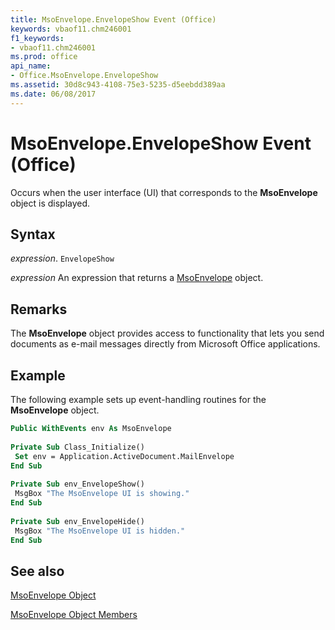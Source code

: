 ```yaml
---
title: MsoEnvelope.EnvelopeShow Event (Office)
keywords: vbaof11.chm246001
f1_keywords:
- vbaof11.chm246001
ms.prod: office
api_name:
- Office.MsoEnvelope.EnvelopeShow
ms.assetid: 30d8c943-4108-75e3-5235-d5eebdd389aa
ms.date: 06/08/2017
---
```



# MsoEnvelope.EnvelopeShow Event (Office)

Occurs when the user interface (UI) that corresponds to the  **MsoEnvelope** object is displayed.


## Syntax

 _expression_. `EnvelopeShow`

 _expression_ An expression that returns a [MsoEnvelope](./Office.MsoEnvelope.md) object.


## Remarks

The  **MsoEnvelope** object provides access to functionality that lets you send documents as e-mail messages directly from Microsoft Office applications.


## Example

The following example sets up event-handling routines for the  **MsoEnvelope** object.


```vb
Public WithEvents env As MsoEnvelope 
 
Private Sub Class_Initialize() 
 Set env = Application.ActiveDocument.MailEnvelope 
End Sub 
 
Private Sub env_EnvelopeShow() 
 MsgBox "The MsoEnvelope UI is showing." 
End Sub 
 
Private Sub env_EnvelopeHide() 
 MsgBox "The MsoEnvelope UI is hidden." 
End Sub 

```


## See also


[MsoEnvelope Object](Office.MsoEnvelope.md)



[MsoEnvelope Object Members](./overview/msoenvelope-members-office.md)

